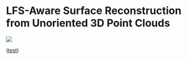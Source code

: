 # LFS-Aware Surface Reconstruction from Unoriented 3D Point Clouds
![](teaser/teaser.gif)

([test](https://github.com/bizerfr/cgal/tree/psp-lfs))
